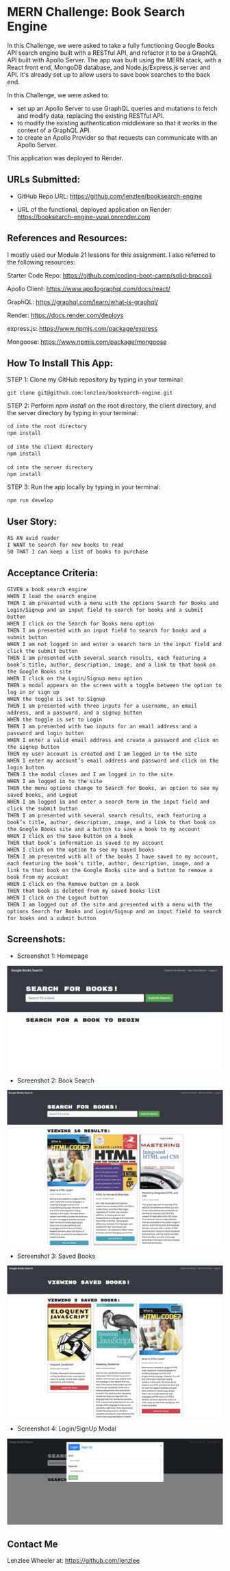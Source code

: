 # MERN Challenge: Book Search Engine

In this Challenge, we were asked to take a fully functioning Google Books API search engine built with a RESTful API, and refactor it to be a GraphQL API built with Apollo Server. The app was built using the MERN stack, with a React front end, MongoDB database, and Node.js/Express.js server and API. It's already set up to allow users to save book searches to the back end.

In this Challenge, we were asked to: 
* set up an Apollo Server to use GraphQL queries and mutations to fetch and modify data, replacing the existing RESTful API. 
* to modify the existing authentication middleware so that it works in the context of a GraphQL API. 
* to create an Apollo Provider so that requests can communicate with an Apollo Server.

This application was deployed to Render.

## URLs Submitted:

* GitHub Repo URL: https://github.com/lenzlee/booksearch-engine

* URL of the functional, deployed application on Render: https://booksearch-engine-yuwi.onrender.com

## References and Resources: 
I mostly used our Module 21 lessons for this assignment. I also referred to the following resources:

Starter Code Repo: https://github.com/coding-boot-camp/solid-broccoli

Apollo Client: https://www.apollographql.com/docs/react/

GraphQL: https://graphql.com/learn/what-is-graphql/

Render: https://docs.render.com/deploys

express.js: https://www.npmjs.com/package/express

Mongoose: https://www.npmjs.com/package/mongoose

## How To Install This App:

STEP 1: Clone my GitHub repository by typing in your terminal:
```
git clone git@github.com:lenzlee/booksearch-engine.git
```

STEP 2: Perform *npm install* on the root directory, the client directory, and the server directory by typing in your terminal:
```
cd into the root directory
npm install

cd into the client directory
npm install

cd into the server directory
npm install
```

STEP 3: Run the app locally by typing in your terminal:
```
npm run develop
```

## User Story:

```
AS AN avid reader
I WANT to search for new books to read
SO THAT I can keep a list of books to purchase
```

## Acceptance Criteria:

```
GIVEN a book search engine
WHEN I load the search engine
THEN I am presented with a menu with the options Search for Books and Login/Signup and an input field to search for books and a submit button
WHEN I click on the Search for Books menu option
THEN I am presented with an input field to search for books and a submit button
WHEN I am not logged in and enter a search term in the input field and click the submit button
THEN I am presented with several search results, each featuring a book’s title, author, description, image, and a link to that book on the Google Books site
WHEN I click on the Login/Signup menu option
THEN a modal appears on the screen with a toggle between the option to log in or sign up
WHEN the toggle is set to Signup
THEN I am presented with three inputs for a username, an email address, and a password, and a signup button
WHEN the toggle is set to Login
THEN I am presented with two inputs for an email address and a password and login button
WHEN I enter a valid email address and create a password and click on the signup button
THEN my user account is created and I am logged in to the site
WHEN I enter my account’s email address and password and click on the login button
THEN I the modal closes and I am logged in to the site
WHEN I am logged in to the site
THEN the menu options change to Search for Books, an option to see my saved books, and Logout
WHEN I am logged in and enter a search term in the input field and click the submit button
THEN I am presented with several search results, each featuring a book’s title, author, description, image, and a link to that book on the Google Books site and a button to save a book to my account
WHEN I click on the Save button on a book
THEN that book’s information is saved to my account
WHEN I click on the option to see my saved books
THEN I am presented with all of the books I have saved to my account, each featuring the book’s title, author, description, image, and a link to that book on the Google Books site and a button to remove a book from my account
WHEN I click on the Remove button on a book
THEN that book is deleted from my saved books list
WHEN I click on the Logout button
THEN I am logged out of the site and presented with a menu with the options Search for Books and Login/Signup and an input field to search for books and a submit button
```

## Screenshots:

* Screenshot 1: Homepage

![Screenshot 1 | Homepage](./screenshots/homepage.png)

* Screenshot 2: Book Search

![Screenshot 2 | Book Search](./screenshots/BookSearch.png)

* Screenshot 3: Saved Books

![Screenshot 3 | Saved Books](./screenshots/SavedBooks.png)

* Screenshot 4: Login/SignUp Modal

![Screenshot 4 | Login/SignUp Modal](./screenshots/Modal-Login-SignUp.png)

## Contact Me
Lenzlee Wheeler at: https://github.com/lenzlee 